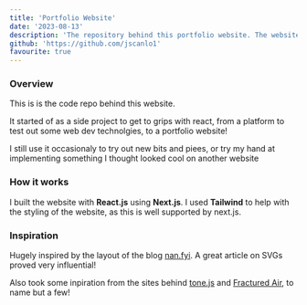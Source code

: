```yaml
---
title: 'Portfolio Website'
date: '2023-08-13'
description: 'The repository behind this portfolio website. The website was built using React.js and Next.js.'
github: 'https://github.com/jscanlo1'
favourite: true
---
```


### Overview

This is is the code repo behind this website.

It started of as a side project to get to grips with react, from a platform to test out some web dev technolgies, to a portfolio website!

I still use it occasionaly to try out new bits and piees, or try my hand at implementing something I thought looked cool on another website

### How it works

I built the website with **React.js** using **Next.js**. I used **Tailwind** to help with the styling of the website, as this is well supported by next.js.



### 


### Inspiration

Hugely inspired by the layout of the blog [nan.fyi](https://www.nan.fyi). A great article on SVGs proved very influential!

Also took some inpiration from the sites behind [tone.js](https://tonejs.github.io/) and [Fractured Air](https://fracturedair.wordpress.com/), to name but a few!